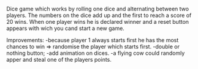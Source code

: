 Dice game which works by rolling one dice and alternating between two players. The numbers on the dice add up and the first to reach a score of 20 wins.
When one player wins he is declared winner and a reset button appears with wich you cand start a new game.


Improvements:
-because player 1 always starts first he has the most chances to win => randomise the player which starts first.
-double or nothing button;
-add animation on dices.
-a flying cow could randomly apper and steal one of the players points.
